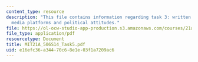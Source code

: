 ```yaml
---
content_type: resource
description: "This file contains information regarding task 3: written report\u2013\
  media platforms and political attitudes."
file: https://ol-ocw-studio-app-production.s3.amazonaws.com/courses/21a-506-the-business-of-politics-a-view-of-latin-america-spring-2014/e16efc36a34470c68e1e03f1a7209ac6_MIT21A_506S14_Task5.pdf
file_type: application/pdf
resourcetype: Document
title: MIT21A_506S14_Task5.pdf
uid: e16efc36-a344-70c6-8e1e-03f1a7209ac6
---
```

